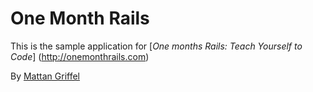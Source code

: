 # One Month Rails

This is the sample application for 
[*One months Rails: Teach Yourself to Code*] (http://onemonthrails.com)

By [Mattan Griffel](http://mattangriffel.com)